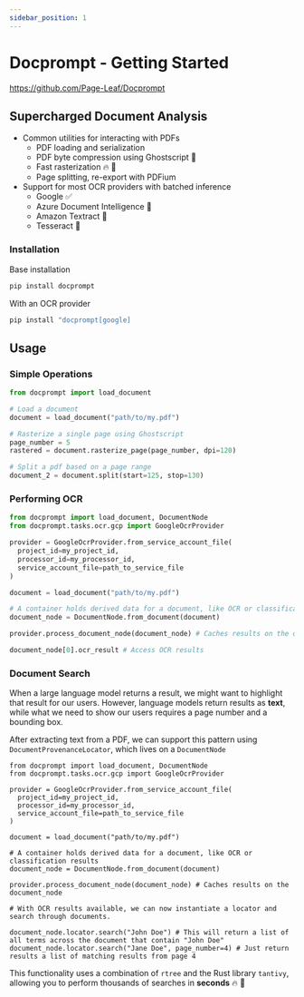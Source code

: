 ```yaml
---
sidebar_position: 1
---
```


# Docprompt - Getting Started

https://github.com/Page-Leaf/Docprompt

## Supercharged Document Analysis

* Common utilities for interacting with PDFs
  * PDF loading and serialization
  * PDF byte compression using Ghostscript :ghost:
  * Fast rasterization :fire: :rocket:
  * Page splitting, re-export with PDFium
* Support for most OCR providers with batched inference
  * Google :white_check_mark:
  * Azure Document Intelligence :red_circle:
  * Amazon Textract :red_circle:
  * Tesseract :red_circle:



### Installation

Base installation

```bash
pip install docprompt
```

With an OCR provider

```bash
pip install "docprompt[google]
```

## Usage


### Simple Operations
```python
from docprompt import load_document

# Load a document
document = load_document("path/to/my.pdf")

# Rasterize a single page using Ghostscript
page_number = 5
rastered = document.rasterize_page(page_number, dpi=120)

# Split a pdf based on a page range
document_2 = document.split(start=125, stop=130)
```

### Performing OCR
```python
from docprompt import load_document, DocumentNode
from docprompt.tasks.ocr.gcp import GoogleOcrProvider

provider = GoogleOcrProvider.from_service_account_file(
  project_id=my_project_id,
  processor_id=my_processor_id,
  service_account_file=path_to_service_file
)

document = load_document("path/to/my.pdf")

# A container holds derived data for a document, like OCR or classification results
document_node = DocumentNode.from_document(document)

provider.process_document_node(document_node) # Caches results on the document_node

document_node[0].ocr_result # Access OCR results
```


### Document Search

When a large language model returns a result, we might want to highlight that result for our users. However, language models return results as **text**, while what we need to show our users requires a page number and a bounding box.

After extracting text from a PDF, we can support this pattern using `DocumentProvenanceLocator`, which lives on a `DocumentNode`

```
from docprompt import load_document, DocumentNode
from docprompt.tasks.ocr.gcp import GoogleOcrProvider

provider = GoogleOcrProvider.from_service_account_file(
  project_id=my_project_id,
  processor_id=my_processor_id,
  service_account_file=path_to_service_file
)

document = load_document("path/to/my.pdf")

# A container holds derived data for a document, like OCR or classification results
document_node = DocumentNode.from_document(document)

provider.process_document_node(document_node) # Caches results on the document_node

# With OCR results available, we can now instantiate a locator and search through documents.

document_node.locator.search("John Doe") # This will return a list of all terms across the document that contain "John Doe"
document_node.locator.search("Jane Doe", page_number=4) # Just return results a list of matching results from page 4
```

This functionality uses a combination of `rtree` and the Rust library `tantivy`, allowing you to perform thousands of searches in **seconds** :fire: :rocket:
